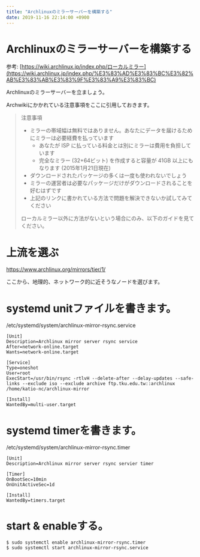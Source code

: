 ```yaml
---
title: "Archlinuxのミラーサーバーを構築する"
date: 2019-11-16 22:14:00 +0900
---
```


Archlinuxのミラーサーバーを構築する
===

参考: [https://wiki.archlinux.jp/index.php/ローカルミラー](https://wiki.archlinux.jp/index.php/%E3%83%AD%E3%83%BC%E3%82%AB%E3%83%AB%E3%83%9F%E3%83%A9%E3%83%BC)

Archlinuxのミラーサーバーを立ましょう。

Archwikiにかかれている注意事項をここに引用しておきます。

>注意事項
>
>    - ミラーの帯域幅は無料ではありません。あなたにデータを届けるためにミラーは必要経費を払っています
>        - あなたが ISP に払っている料金とは別にミラーは費用を負担しています
>        - 完全なミラー (32+64ビット) を作成すると容量が 41GB 以上にもなります (2015年1月21日現在)
>    - ダウンロードされたパッケージの多くは一度も使われないでしょう
>    - ミラーの運営者は必要なパッケージだけがダウンロードされることを好むはずです
>    - 上記のリンクに書かれている方法で問題を解決できないか試してみてください
>
>ローカルミラー以外に方法がないという場合にのみ、以下のガイドを見てください。 

# 上流を選ぶ

https://www.archlinux.org/mirrors/tier/1/ 

ここから、地理的、ネットワーク的に近そうなノードを選びます。

# systemd unitファイルを書きます。

/etc/systemd/system/archlinux-mirror-rsync.service

```ini=
[Unit]
Description=Archlinux mirror server rsync service
After=network-online.target
Wants=network-online.target

[Service]
Type=oneshot
User=root
ExecStart=/usr/bin/rsync -rtlvH --delete-after --delay-updates --safe-links --exclude iso --exclude archive ftp.tku.edu.tw::archlinux /home/katio-nc/archlinux-mirror

[Install]
WantedBy=multi-user.target
```

# systemd timerを書きます。

/etc/systemd/system/archlinux-mirror-rsync.timer

```ini=
[Unit]
Description=Archlinux mirror server rsync servier timer

[Timer]
OnBootSec=10min
OnUnitActiveSec=1d

[Install]
WantedBy=timers.target
```

# start & enableする。

```
$ sudo systemctl enable archlinux-mirror-rsync.timer
$ sudo systemctl start archlinux-mirror-rsync.service
```
